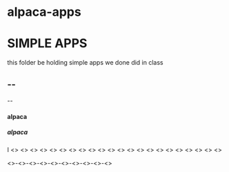 # alpaca-apps

# SIMPLE APPS 

this folder be holding simple apps we done did in class

--
--
--
> 
#### alpaca
>
##### alpaca
I
<> <> <> <> <> <> <> <> <> <> <> <> <> <> <> <> <> <> <> <> <> <>

<>-<>-<>-<>-<>-<>-<>-<>-<>-<>

